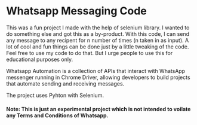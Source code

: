 # Whatsapp Messaging Code
 This was a fun project I made with the help of selenium library. I wanted to do something else and got this as a by-product. With this code, I can send any message  to any recipent  for n number of times (n taken in as input). A lot of cool and fun things can be done just by a little tweaking of the code. Feel free to use my code to do that. But I urge people to use this for educational purposes only.
 
Whatsapp Automation is a collection of APIs that interact with WhatsApp messenger running in Chrome Driver, allowing developers to build projects that automate sending and receiving messages.

The project uses Pyhton with Selenium.
 
 #### Note: This is just an experimental project which is not intended to voilate any Terms and Conditions of Whatsapp.

